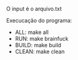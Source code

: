 O input é o arquivo.txt

Execucação do programa:

- ALL: make all 
- RUN: make brainfuck 
- BUILD: make build 
- CLEAN: make clean